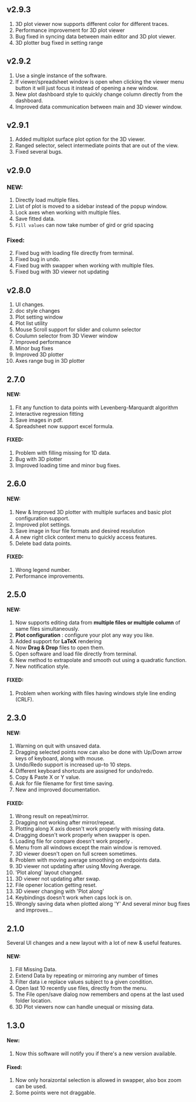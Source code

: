 ## v2.9.3 
1. 3D plot viewer now supports different color for different traces.
2. Performance improvement for 3D plot viewer
3. Bug fixed in syncing data between main editor and 3D plot viewer.
4. 3D plotter bug fixed in setting range

## v2.9.2
1. Use a single instance of the software.
2. If viewer/spreadsheet window is open when clicking the viewer menu button it will just focus it instead of opening a new window.
3. New plot dashboard style to quickly change column directly from the dashboard.
4. Improved data communication between main and 3D viewer window.

## v2.9.1
1. Added multiplot surface plot option for the 3D viewer.
1. Ranged selector, select intermediate points that are out of the view.
2. Fixed several bugs.


## v2.9.0
### NEW:
1. Directly load multiple files.
3. List of plot is moved to a sidebar instead of the popup window.
5. Lock axes when working with multiple files.
7. Save fitted data.
9. `Fill values` can now take number of gird or grid spacing

### Fixed:
2. Fixed bug with loading file directly from terminal.
4. Fixed bug in undo.
6. Fixed bug with swapper when working with multiple files.
8. Fixed bug with 3D viewer not updating


## v2.8.0
1. UI changes.
2. doc style changes
3. Plot setting window
4. Plot list utility
5. Mouse Scroll support for slider and column selector
6. Coulumn selector from 3D Viewer window
7. Improved performance
8. Minor bug fixes
9. Improved 3D plotter  
10. Axes range bug in 3D plotter


## 2.7.0
#### NEW:
1. Fit any function to data points with Levenberg-Marquardt algorithm
2. Interactive regression fitting
3. Save images in pdf.
4. Spreadsheet now support excel formula.

#### FIXED:
1. Problem with filling missing for 1D data.
2. Bug with 3D plotter
2. Improved loading time and minor bug fixes. 


## 2.6.0
#### NEW:
1. New & Improved 3D plotter with multiple surfaces and basic plot configuration support.
2. Improved plot settings.
3. Save image in four file formats and desired resolution
4. A new right click context menu to quickly access features.
5. Delete bad data points.

#### FIXED:
1. Wrong legend number.
2. Performance improvements.





## 2.5.0

#### NEW:
1. Now supports editing data from __multiple files or multiple column__ of same files simultaneously.
2. __Plot configuration__ : configure your plot any way you like.
3. Added support for __LaTeX__ rendering
4. Now __Drag & Drop__ files to open them.
5. Open software and load file directly from terminal.
6. New method to extrapolate and smooth out using a quadratic function.
6. New notification style.

#### FIXED: 
1. Problem when working with files having windows style line ending (CRLF).



## 2.3.0
#### NEW:
1. Warning on quit with unsaved data.
2. Dragging selected points now can also be done with Up/Down arrow keys of keyboard, along with mouse.
3. Undo/Redo support is increased up-to 10 steps. 
4. Different keyboard shortcuts are assigned for undo/redo.
5. Copy & Paste X or Y value.
6. Ask for file filename for first time saving.
7. New and improved documentation.

#### FIXED:
1. Wrong result on repeat/mirror.
2. Dragging not working after mirror/repeat. 
3. Plotting along X axis doesn't work properly with missing data.
4. Dragging doesn't work properly when swapper is open.
5. Loading file for compare doesn't work properly .
6. Menu from all windows except the main window is removed.
7. 3D viewer doesn't open on full screen sometimes.
8. Problem with moving average smoothing on endpoints data.
9. 3D viewer not updating after using Moving Average.
10. 'Plot along' layout changed.
11. 3D viewer not updating after swap.
12. File opener location getting reset.
13. 3D viewer changing with 'Plot along'
14. Keybindings doesn't work when caps lock is on.
15. Wrongly saving data when plotted along 'Y'
And several minor bug fixes and improves...


## 2.1.0
Several UI changes and a new layout with a lot of new & useful features. 
#### NEW: 
1. Fill Missing Data.
2. Extend Data by repeating or mirroring any number of times
3. Filter data i.e replace values subject to a given condition.
4. Open last 10 recently use files, directly from the menu.
5. The File open/save dialog now remembers and opens at the last used folder location.
6. 3D Plot viewers now can handle unequal or missing data.


## 1.3.0
#### New:
1. Now this software will notify you if there's a new version available.

#### Fixed:
1. Now only horaizontal selection is allowed in swapper, also box zoom can be used.
2. Some points were not draggable.
